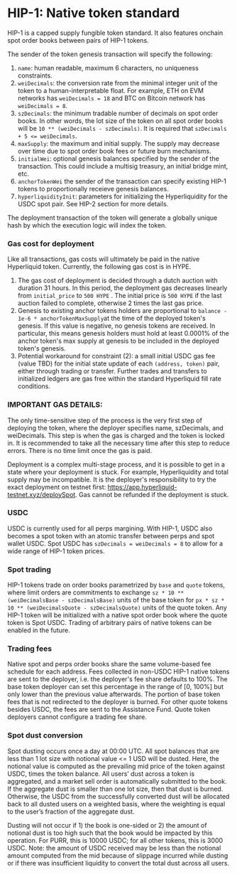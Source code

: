 # HIP-1: Native token standard

HIP-1 is a capped supply fungible token standard. It also features onchain spot order books between pairs of HIP-1 tokens.

The sender of the token genesis transaction will specify the following:

1. `name`: human readable, maximum 6 characters, no uniqueness constraints.
2. `weiDecimals`: the conversion rate from the minimal integer unit of the token to a human-interpretable float. For example, ETH on EVM networks has `weiDecimals = 18` and BTC on Bitcoin network has `weiDecimals = 8`.
3. `szDecimals`: the minimum tradable number of decimals on spot order books. In other words, the lot size of the token on all spot order books will be `10 ** (weiDecimals - szDecimals)`. It is required that `szDecimals + 5 <= weiDecimals`.
4. `maxSupply`: the maximum and initial supply. The supply may decrease over time due to spot order book fees or future burn mechanisms.
5. `initialWei`: optional genesis balances specified by the sender of the transaction. This could include a multisig treasury, an initial bridge mint, etc.
6. `anchorTokenWei` the sender of the transaction can specify existing HIP-1 tokens to proportionally receieve genesis balances.
7. `hyperliquidityInit`: parameters for initializing the Hyperliquidity for the USDC spot pair. See HIP-2 section for more details.

The deployment transaction of the token will generate a globally unique hash by which the execution logic will index the token.

### Gas cost for deployment

Like all transactions, gas costs will ultimately be paid in the native Hyperliquid token. Currently, the following gas cost is in HYPE.

1. The gas cost of deployment is decided through a dutch auction with duration 31 hours. In this period, the deployment gas decreases linearly from `initial_price` to `500 HYPE` . The initial price is `500 HYPE` if the last auction failed to complete, otherwise 2 times the last gas price.
2. Genesis to existing anchor tokens holders are proportional to `balance - 1e-6 * anchorTokenMaxSupply`at the time of the deployed token's genesis. If this value is negative, no genesis tokens are received. In particular, this means genesis holders must hold at least 0.0001% of the anchor token's max supply at genesis to be included in the deployed token's genesis.
3. Potential workaround for constraint (2): a small initial USDC gas fee (value TBD) for the initial state update of each `(address, token)` pair, either through trading or transfer. Further trades and transfers to initialized ledgers are gas free within the standard Hyperliquid fill rate conditions.

### IMPORTANT GAS DETAILS:

The only time-sensitive step of the process is the very first step of deploying the token, where the deployer specifies name, szDecimals, and weiDecimals. This step is when the gas is charged and the token is locked in. It is recommended to take all the necessary time after this step to reduce errors. There is no time limit once the gas is paid.

Deployment is a complex multi-stage process, and it is possible to get in a state where your deployment is stuck. For example, Hyperliquidity and total supply may be incompatible. It is the deployer's responsibility to try the exact deployment on testnet first: <https://app.hyperliquid-testnet.xyz/deploySpot>. Gas cannot be refunded if the deployment is stuck.

### USDC&#x20;

USDC is currently used for all perps margining. With HIP-1, USDC also becomes a spot token with an atomic transfer between perps and spot wallet USDC. Spot USDC has `szDecimals = weiDecimals = 8` to allow for a wide range of HIP-1 token prices.

### Spot trading&#x20;

HIP-1 tokens trade on order books parametrized by `base` and `quote` tokens, where limit orders are commitments to exchange `sz * 10 ** (weiDecimalsBase - szDecimalsBase)` units of the base token for `px * sz * 10 ** (weiDecimalsQuote - szDecimalsQuote)` units of the quote token. Any HIP-1 token will be initialized with a native spot order book where the quote token is Spot USDC. Trading of arbitrary pairs of native tokens can be enabled in the future.

### Trading fees&#x20;

Native spot and perps order books share the same volume-based fee schedule for each address. Fees collected in non-USDC HIP-1 native tokens are sent to the deployer, i.e. the deployer's fee share defaults to 100%. The base token deployer can set this percentage in the range of \[0, 100%] but only lower than the previous value afterwards. The portion of base token fees that is not redirected to the deployer is burned. For other quote tokens besides USDC, the fees are sent to the Assistance Fund. Quote token deployers cannot configure a trading fee share.

### Spot dust conversion

Spot dusting occurs once a day at 00:00 UTC. All spot balances that are less than 1 lot size with notional value <= 1 USD will be dusted. Here, the notional value is computed as the prevailing mid price of the token against USDC, times the token balance. All users’ dust across a token is aggregated, and a market sell order is automatically submitted to the book. If the aggregate dust is smaller than one lot size, then that dust is burned. Otherwise, the USDC from the successfully converted dust will be allocated back to all dusted users on a weighted basis, where the weighting is equal to the user’s fraction of the aggregate dust.&#x20;

Dusting will not occur if 1) the book is one-sided or 2) the amount of notional dust is too high such that the book would be impacted by this operation. For PURR, this is 10000 USDC; for all other tokens, this is 3000 USDC. Note: the amount of USDC received may be less than the notional amount computed from the mid because of slippage incurred while dusting or if there was insufficient liquidity to convert the total dust across all users.
